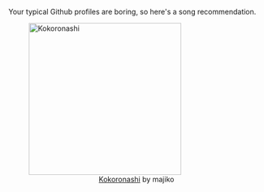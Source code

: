 Your typical Github profiles are boring, so here's a song recommendation.
<figure><img width="300" height="300" src="https://i.scdn.co/image/ab67616d0000b273f672cfe50a513713ea7cdc85" alt="Kokoronashi" /><figcaption align="center"><a href="https://open.spotify.com/track/1FXrYwvWwjmbw8cqFC1OWz" target="_blank">Kokoronashi</a> by majiko</figcaption></figure>
